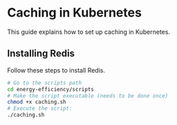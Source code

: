 # Caching in Kubernetes
This guide explains how to set up caching in Kubernetes.

## Installing Redis
Follow these steps to install Redis.
```sh
# Go to the scripts path
cd energy-efficiency/scripts
# Make the script executable (needs to be done once)
chmod +x caching.sh
# Execute the script:
./caching.sh
```